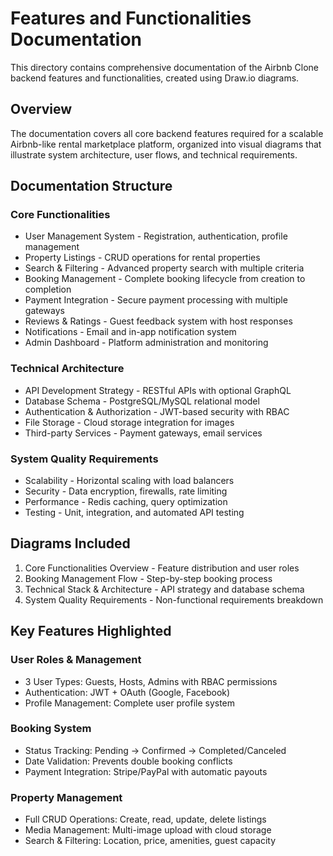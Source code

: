 # Features and Functionalities Documentation

This directory contains comprehensive documentation of the Airbnb Clone backend features and functionalities, created using Draw.io diagrams.

## Overview

The documentation covers all core backend features required for a scalable Airbnb-like rental marketplace platform, organized into visual diagrams that illustrate system architecture, user flows, and technical requirements.

## Documentation Structure

### Core Functionalities
- User Management System - Registration, authentication, profile management
- Property Listings - CRUD operations for rental properties
- Search & Filtering - Advanced property search with multiple criteria
- Booking Management - Complete booking lifecycle from creation to completion
- Payment Integration - Secure payment processing with multiple gateways
- Reviews & Ratings - Guest feedback system with host responses
- Notifications - Email and in-app notification system
- Admin Dashboard - Platform administration and monitoring

### Technical Architecture
- API Development Strategy - RESTful APIs with optional GraphQL
- Database Schema - PostgreSQL/MySQL relational model
- Authentication & Authorization - JWT-based security with RBAC
- File Storage - Cloud storage integration for images
- Third-party Services - Payment gateways, email services

### System Quality Requirements
- Scalability - Horizontal scaling with load balancers
- Security - Data encryption, firewalls, rate limiting
- Performance - Redis caching, query optimization
- Testing - Unit, integration, and automated API testing

## Diagrams Included

1. Core Functionalities Overview - Feature distribution and user roles
2. Booking Management Flow - Step-by-step booking process
3. Technical Stack & Architecture - API strategy and database schema
4. System Quality Requirements - Non-functional requirements breakdown

## Key Features Highlighted

### User Roles & Management
- 3 User Types: Guests, Hosts, Admins with RBAC permissions
- Authentication: JWT + OAuth (Google, Facebook)
- Profile Management: Complete user profile system

### Booking System
- Status Tracking: Pending → Confirmed → Completed/Canceled
- Date Validation: Prevents double booking conflicts
- Payment Integration: Stripe/PayPal with automatic payouts

### Property Management
- Full CRUD Operations: Create, read, update, delete listings
- Media Management: Multi-image upload with cloud storage
- Search & Filtering: Location, price, amenities, guest capacity